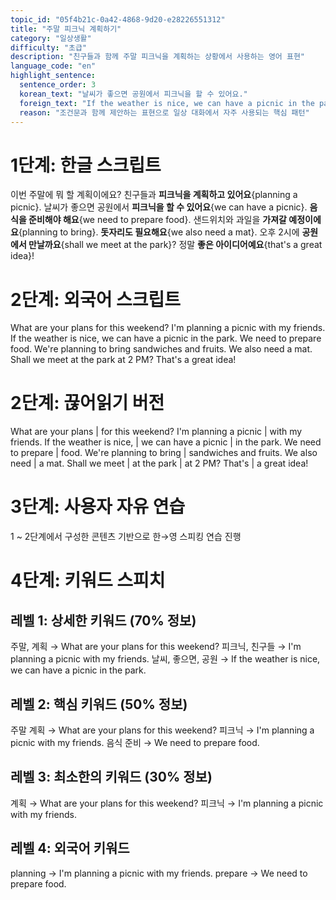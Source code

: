 ```yaml
---
topic_id: "05f4b21c-0a42-4868-9d20-e28226551312"
title: "주말 피크닉 계획하기"
category: "일상생활"
difficulty: "초급"
description: "친구들과 함께 주말 피크닉을 계획하는 상황에서 사용하는 영어 표현"
language_code: "en"
highlight_sentence:
  sentence_order: 3
  korean_text: "날씨가 좋으면 공원에서 피크닉을 할 수 있어요."
  foreign_text: "If the weather is nice, we can have a picnic in the park."
  reason: "조건문과 함께 제안하는 표현으로 일상 대화에서 자주 사용되는 핵심 패턴"
---
```


# 1단계: 한글 스크립트

이번 주말에 뭐 할 계획이에요?
친구들과 **피크닉을 계획하고 있어요**{planning a picnic}.
날씨가 좋으면 공원에서 **피크닉을 할 수 있어요**{we can have a picnic}.
**음식을 준비해야 해요**{we need to prepare food}.
샌드위치와 과일을 **가져갈 예정이에요**{planning to bring}.
**돗자리도 필요해요**{we also need a mat}.
오후 2시에 **공원에서 만날까요**{shall we meet at the park}?
정말 **좋은 아이디어예요**{that's a great idea}!

# 2단계: 외국어 스크립트

What are your plans for this weekend?
I'm planning a picnic with my friends.
If the weather is nice, we can have a picnic in the park.
We need to prepare food.
We're planning to bring sandwiches and fruits.
We also need a mat.
Shall we meet at the park at 2 PM?
That's a great idea!

# 2단계: 끊어읽기 버전

What are your plans | for this weekend?
I'm planning a picnic | with my friends.
If the weather is nice, | we can have a picnic | in the park.
We need to prepare | food.
We're planning to bring | sandwiches and fruits.
We also need | a mat.
Shall we meet | at the park | at 2 PM?
That's | a great idea!

# 3단계: 사용자 자유 연습

1 ~ 2단계에서 구성한 콘텐츠 기반으로 한→영 스피킹 연습 진행

# 4단계: 키워드 스피치

## 레벨 1: 상세한 키워드 (70% 정보)

주말, 계획 → What are your plans for this weekend?
피크닉, 친구들 → I'm planning a picnic with my friends.
날씨, 좋으면, 공원 → If the weather is nice, we can have a picnic in the park.

## 레벨 2: 핵심 키워드 (50% 정보)

주말 계획 → What are your plans for this weekend?
피크닉 → I'm planning a picnic with my friends.
음식 준비 → We need to prepare food.

## 레벨 3: 최소한의 키워드 (30% 정보)

계획 → What are your plans for this weekend?
피크닉 → I'm planning a picnic with my friends.

## 레벨 4: 외국어 키워드

planning → I'm planning a picnic with my friends.
prepare → We need to prepare food.